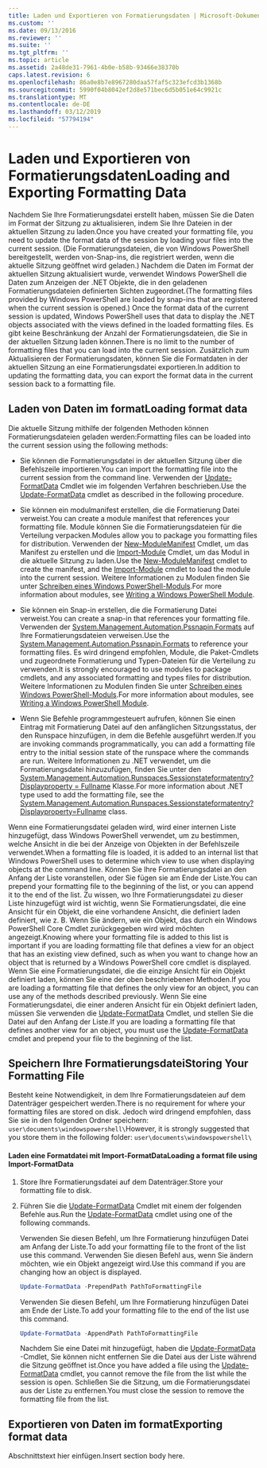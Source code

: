 ```yaml
---
title: Laden und Exportieren von Formatierungsdaten | Microsoft-Dokumentation
ms.custom: ''
ms.date: 09/13/2016
ms.reviewer: ''
ms.suite: ''
ms.tgt_pltfrm: ''
ms.topic: article
ms.assetid: 2a48de31-7961-4b0e-b58b-93466e38370b
caps.latest.revision: 6
ms.openlocfilehash: 86a0e8b7e8967280daa57faf5c323efcd3b1368b
ms.sourcegitcommit: 5990f04b8042ef2d8e571bec6d5b051e64c9921c
ms.translationtype: MT
ms.contentlocale: de-DE
ms.lasthandoff: 03/12/2019
ms.locfileid: "57794194"
---
```

# <a name="loading-and-exporting-formatting-data"></a><span data-ttu-id="d2350-102">Laden und Exportieren von Formatierungsdaten</span><span class="sxs-lookup"><span data-stu-id="d2350-102">Loading and Exporting Formatting Data</span></span>

<span data-ttu-id="d2350-103">Nachdem Sie Ihre Formatierungsdatei erstellt haben, müssen Sie die Daten im Format der Sitzung zu aktualisieren, indem Sie Ihre Dateien in der aktuellen Sitzung zu laden.</span><span class="sxs-lookup"><span data-stu-id="d2350-103">Once you have created your formatting file, you need to update the format data of the session by loading your files into the current session.</span></span> <span data-ttu-id="d2350-104">(Die Formatierungsdateien, die von Windows PowerShell bereitgestellt, werden von-Snap-ins, die registriert werden, wenn die aktuelle Sitzung geöffnet wird geladen.) Nachdem die Daten im Format der aktuellen Sitzung aktualisiert wurde, verwendet Windows PowerShell die Daten zum Anzeigen der .NET Objekte, die in den geladenen Formatierungsdateien definierten Sichten zugeordnet.</span><span class="sxs-lookup"><span data-stu-id="d2350-104">(The formatting files provided by Windows PowerShell are loaded by snap-ins that are registered when the current session is opened.) Once the format data of the current session is updated, Windows PowerShell uses that data to display the .NET objects associated with the views defined in the loaded formatting files.</span></span> <span data-ttu-id="d2350-105">Es gibt keine Beschränkung der Anzahl der Formatierungsdateien, die Sie in der aktuellen Sitzung laden können.</span><span class="sxs-lookup"><span data-stu-id="d2350-105">There is no limit to the number of formatting files that you can load into the current session.</span></span> <span data-ttu-id="d2350-106">Zusätzlich zum Aktualisieren der Formatierungsdaten, können Sie die Formatdaten in der aktuellen Sitzung an eine Formatierungsdatei exportieren.</span><span class="sxs-lookup"><span data-stu-id="d2350-106">In addition to updating the formatting data, you can export the format data in the current session back to a formatting file.</span></span>

## <a name="loading-format-data"></a><span data-ttu-id="d2350-107">Laden von Daten im format</span><span class="sxs-lookup"><span data-stu-id="d2350-107">Loading format data</span></span>

<span data-ttu-id="d2350-108">Die aktuelle Sitzung mithilfe der folgenden Methoden können Formatierungsdateien geladen werden:</span><span class="sxs-lookup"><span data-stu-id="d2350-108">Formatting files can be loaded into the current session using the following methods:</span></span>

- <span data-ttu-id="d2350-109">Sie können die Formatierungsdatei in der aktuellen Sitzung über die Befehlszeile importieren.</span><span class="sxs-lookup"><span data-stu-id="d2350-109">You can import the formatting file into the current session from the command line.</span></span> <span data-ttu-id="d2350-110">Verwenden der [Update-FormatData](/powershell/module/Microsoft.PowerShell.Utility/Update-FormatData) Cmdlet wie im folgenden Verfahren beschrieben.</span><span class="sxs-lookup"><span data-stu-id="d2350-110">Use the [Update-FormatData](/powershell/module/Microsoft.PowerShell.Utility/Update-FormatData) cmdlet as described in the following procedure.</span></span>

- <span data-ttu-id="d2350-111">Sie können ein modulmanifest erstellen, die die Formatierung Datei verweist.</span><span class="sxs-lookup"><span data-stu-id="d2350-111">You can create a module manifest that references your formatting file.</span></span> <span data-ttu-id="d2350-112">Module können Sie die Formatierungsdateien für die Verteilung verpacken.</span><span class="sxs-lookup"><span data-stu-id="d2350-112">Modules allow you to package you formatting files for distribution.</span></span> <span data-ttu-id="d2350-113">Verwenden der [New-ModuleManifest](/powershell/module/Microsoft.PowerShell.Core/New-ModuleManifest) Cmdlet, um das Manifest zu erstellen und die [Import-Module](/powershell/module/Microsoft.PowerShell.Core/Import-Module) Cmdlet, um das Modul in die aktuelle Sitzung zu laden.</span><span class="sxs-lookup"><span data-stu-id="d2350-113">Use the [New-ModuleManifest](/powershell/module/Microsoft.PowerShell.Core/New-ModuleManifest) cmdlet to create the manifest, and the [Import-Module](/powershell/module/Microsoft.PowerShell.Core/Import-Module) cmdlet to load the module into the current session.</span></span> <span data-ttu-id="d2350-114">Weitere Informationen zu Modulen finden Sie unter [Schreiben eines Windows PowerShell-Moduls](../module/writing-a-windows-powershell-module.md).</span><span class="sxs-lookup"><span data-stu-id="d2350-114">For more information about modules, see [Writing a Windows PowerShell Module](../module/writing-a-windows-powershell-module.md).</span></span>

- <span data-ttu-id="d2350-115">Sie können ein Snap-in erstellen, die die Formatierung Datei verweist.</span><span class="sxs-lookup"><span data-stu-id="d2350-115">You can create a snap-in that references your formatting file.</span></span> <span data-ttu-id="d2350-116">Verwenden der [System.Management.Automation.Pssnapin.Formats](/dotnet/api/System.Management.Automation.PSSnapIn.Formats) auf Ihre Formatierungsdateien verweisen.</span><span class="sxs-lookup"><span data-stu-id="d2350-116">Use the [System.Management.Automation.Pssnapin.Formats](/dotnet/api/System.Management.Automation.PSSnapIn.Formats) to reference your formatting files.</span></span> <span data-ttu-id="d2350-117">Es wird dringend empfohlen, Module, die Paket-Cmdlets und zugeordnete Formatierung und Typen-Dateien für die Verteilung zu verwenden.</span><span class="sxs-lookup"><span data-stu-id="d2350-117">It is strongly encouraged to use modules to package cmdlets, and any associated formatting and types files for distribution.</span></span> <span data-ttu-id="d2350-118">Weitere Informationen zu Modulen finden Sie unter [Schreiben eines Windows PowerShell-Moduls](../module/writing-a-windows-powershell-module.md).</span><span class="sxs-lookup"><span data-stu-id="d2350-118">For more information about modules, see [Writing a Windows PowerShell Module](../module/writing-a-windows-powershell-module.md).</span></span>

- <span data-ttu-id="d2350-119">Wenn Sie Befehle programmgesteuert aufrufen, können Sie einen Eintrag mit Formatierung Datei auf den anfänglichen Sitzungsstatus, der den Runspace hinzufügen, in dem die Befehle ausgeführt werden.</span><span class="sxs-lookup"><span data-stu-id="d2350-119">If you are invoking commands programmatically, you can add a formatting file entry to the initial session state of the runspace where the commands are run.</span></span> <span data-ttu-id="d2350-120">Weitere Informationen zu .NET verwendet, um die Formatierungsdatei hinzuzufügen, finden Sie unter den [System.Management.Automation.Runspaces.Sessionstateformatentry? Displayproperty = Fullname](/dotnet/api/System.Management.Automation.Runspaces.SessionStateFormatEntry) Klasse.</span><span class="sxs-lookup"><span data-stu-id="d2350-120">For more information about .NET type used to add the formatting file, see the [System.Management.Automation.Runspaces.Sessionstateformatentry?Displayproperty=Fullname](/dotnet/api/System.Management.Automation.Runspaces.SessionStateFormatEntry) class.</span></span>

<span data-ttu-id="d2350-121">Wenn eine Formatierungsdatei geladen wird, wird einer internen Liste hinzugefügt, dass Windows PowerShell verwendet, um zu bestimmen, welche Ansicht in die bei der Anzeige von Objekten in der Befehlszeile verwendet.</span><span class="sxs-lookup"><span data-stu-id="d2350-121">When a formatting file is loaded, it is added to an internal list that Windows PowerShell uses to determine which view to use when displaying objects at the command line.</span></span> <span data-ttu-id="d2350-122">Können Sie Ihre Formatierungsdatei an den Anfang der Liste voranstellen, oder Sie fügen sie am Ende der Liste.</span><span class="sxs-lookup"><span data-stu-id="d2350-122">You can prepend your formatting file to the beginning of the list, or you can append it to the end of the list.</span></span> <span data-ttu-id="d2350-123">Zu wissen, wo Ihre Formatierungsdatei zu dieser Liste hinzugefügt wird ist wichtig, wenn Sie Formatierungsdatei, die eine Ansicht für ein Objekt, die eine vorhandene Ansicht, die definiert laden definiert, wie z. B. Wenn Sie ändern, wie ein Objekt, das durch ein Windows PowerShell Core Cmdlet zurückgegeben wird wird möchten  angezeigt.</span><span class="sxs-lookup"><span data-stu-id="d2350-123">Knowing where your formatting file is added to this list is important if you are loading formatting file that defines a view for an object that has an existing view defined, such as when you want to change how an object that is returned by a Windows PowerShell core cmdlet is displayed.</span></span> <span data-ttu-id="d2350-124">Wenn Sie eine Formatierungsdatei, die die einzige Ansicht für ein Objekt definiert laden, können Sie eine der oben beschriebenen Methoden.</span><span class="sxs-lookup"><span data-stu-id="d2350-124">If you are loading a formatting file that defines the only view for an object, you can use any of the methods described previously.</span></span>  <span data-ttu-id="d2350-125">Wenn Sie eine Formatierungsdatei, die einer anderen Ansicht für ein Objekt definiert laden, müssen Sie verwenden die [Update-FormatData](/powershell/module/Microsoft.PowerShell.Utility/Update-FormatData) Cmdlet, und stellen Sie die Datei auf den Anfang der Liste.</span><span class="sxs-lookup"><span data-stu-id="d2350-125">If you are loading a formatting file that defines another view for an object, you must use the [Update-FormatData](/powershell/module/Microsoft.PowerShell.Utility/Update-FormatData) cmdlet and prepend your file to the beginning of the list.</span></span>

## <a name="storing-your-formatting-file"></a><span data-ttu-id="d2350-126">Speichern Ihre Formatierungsdatei</span><span class="sxs-lookup"><span data-stu-id="d2350-126">Storing Your Formatting File</span></span>

<span data-ttu-id="d2350-127">Besteht keine Notwendigkeit, in dem Ihre Formatierungsdateien auf dem Datenträger gespeichert werden.</span><span class="sxs-lookup"><span data-stu-id="d2350-127">There is no requirement for where your formatting files are stored on disk.</span></span> <span data-ttu-id="d2350-128">Jedoch wird dringend empfohlen, dass Sie sie in den folgenden Ordner speichern: `user\documents\windowspowershell\`</span><span class="sxs-lookup"><span data-stu-id="d2350-128">However, it is strongly suggested that you store them in the following folder: `user\documents\windowspowershell\`</span></span>

#### <a name="loading-a-format-file-using-import-formatdata"></a><span data-ttu-id="d2350-129">Laden eine Formatdatei mit Import-FormatData</span><span class="sxs-lookup"><span data-stu-id="d2350-129">Loading a format file using Import-FormatData</span></span>

1. <span data-ttu-id="d2350-130">Store Ihre Formatierungsdatei auf dem Datenträger.</span><span class="sxs-lookup"><span data-stu-id="d2350-130">Store your formatting file to disk.</span></span>

2. <span data-ttu-id="d2350-131">Führen Sie die [Update-FormatData](/powershell/module/Microsoft.PowerShell.Utility/Update-FormatData) Cmdlet mit einem der folgenden Befehle aus.</span><span class="sxs-lookup"><span data-stu-id="d2350-131">Run the [Update-FormatData](/powershell/module/Microsoft.PowerShell.Utility/Update-FormatData) cmdlet using one of the following commands.</span></span>

   <span data-ttu-id="d2350-132">Verwenden Sie diesen Befehl, um Ihre Formatierung hinzufügen Datei am Anfang der Liste.</span><span class="sxs-lookup"><span data-stu-id="d2350-132">To add your formatting file to the front of the list use this command.</span></span> <span data-ttu-id="d2350-133">Verwenden Sie diesen Befehl aus, wenn Sie ändern möchten, wie ein Objekt angezeigt wird.</span><span class="sxs-lookup"><span data-stu-id="d2350-133">Use this command if you are changing how an object is displayed.</span></span>

   ```powershell
   Update-FormatData -PrependPath PathToFormattingFile
   ```

   <span data-ttu-id="d2350-134">Verwenden Sie diesen Befehl, um Ihre Formatierung hinzufügen Datei am Ende der Liste.</span><span class="sxs-lookup"><span data-stu-id="d2350-134">To add your formatting file to the end of the list use this command.</span></span>

   ```powershell
   Update-FormatData -AppendPath PathToFormattingFile
   ```

   <span data-ttu-id="d2350-135">Nachdem Sie eine Datei mit hinzugefügt, haben die [Update-FormatData](/powershell/module/Microsoft.PowerShell.Utility/Update-FormatData) -Cmdlet, Sie können nicht entfernen Sie die Datei aus der Liste während die Sitzung geöffnet ist.</span><span class="sxs-lookup"><span data-stu-id="d2350-135">Once you have added a file using the [Update-FormatData](/powershell/module/Microsoft.PowerShell.Utility/Update-FormatData) cmdlet, you cannot remove the file from the list while the session is open.</span></span> <span data-ttu-id="d2350-136">Schließen Sie die Sitzung, um die Formatierungsdatei aus der Liste zu entfernen.</span><span class="sxs-lookup"><span data-stu-id="d2350-136">You must close the session to remove the formatting file from the list.</span></span>

## <a name="exporting-format-data"></a><span data-ttu-id="d2350-137">Exportieren von Daten im format</span><span class="sxs-lookup"><span data-stu-id="d2350-137">Exporting format data</span></span>

<span data-ttu-id="d2350-138">Abschnittstext hier einfügen.</span><span class="sxs-lookup"><span data-stu-id="d2350-138">Insert section body here.</span></span>
